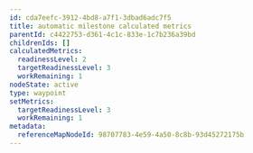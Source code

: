 ```yaml
---
id: cda7eefc-3912-4bd8-a7f1-3dbad6adc7f5
title: automatic milestone calculated metrics
parentId: c4422753-d361-4c1c-833e-1c7b236a39bd
childrenIds: []
calculatedMetrics:
  readinessLevel: 2
  targetReadinessLevel: 3
  workRemaining: 1
nodeState: active
type: waypoint
setMetrics:
  targetReadinessLevel: 3
  workRemaining: 1
metadata:
  referenceMapNodeId: 98707783-4e59-4a50-8c8b-93d45272175b
---
```

